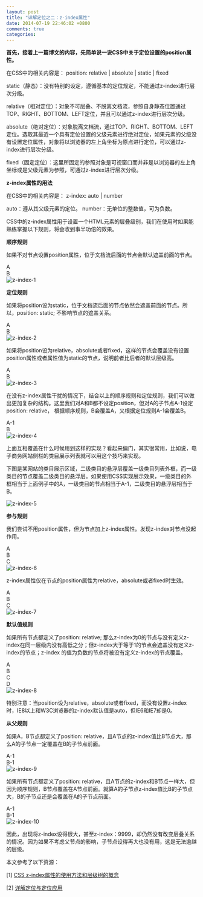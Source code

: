 ```yaml
---
layout: post
title: "详解定位之二：z-index属性"
date: 2014-07-19 22:46:02 +0800
comments: true
categories: 
---
```

**首先，接着上一篇博文的内容，先简单说一说CSS中关于定位设置的position属性。**

在CSS中的相关内容是：
position: relative | absolute | static | fixed

static（静态）：没有特别的设定，遵循基本的定位规定，不能通过z-index进行层次分级。

relative（相对定位）：对象不可层叠、不脱离文档流，参照自身静态位置通过TOP、RIGHT、BOTTOM、LEFT定位，并且可以通过z-index进行层次分级。

absolute（绝对定位）：对象脱离文档流，通过TOP、RIGHT、BOTTOM、LEFT定位。选取其最近一个具有定位设置的父级元素进行绝对定位，如果元素的父级没有设置定位属性，对象将以浏览器的左上角坐标为原点进行定位，可以通过z-index进行层次分级。

fixed（固定定位）：这里所固定的参照对象是可视窗口而并非是以浏览器的左上角坐标或是父级元素为参照，可通过z-index进行层次分级。
<!--more-->



**z-index属性的用法**

在CSS中的相关内容是：
z-index: auto | number

auto：遵从其父级元素的定位。
number：无单位的整数值，可为负数。

CSS中的z-index属性用于设置一个HTML元素的层叠级别，我们在使用时如果能熟练掌握以下规则，将会收到事半功倍的效果。

**顺序规则**

如果不对节点设置position属性，位于文档流后面的节点会默认遮盖前面的节点。
    <div id="a">A</div>
    <div id="b">B</div>
![z-index-1](http://xubinbin.qiniudn.com/z-index-1.gif
 "顺序规则")

**定位规则**

如果将position设为static，位于文档流后面的节点依然会遮盖前面的节点。所以，position: static; 不影响节点的遮盖关系。
    <div id="a" style="position: static;">A</div>
    <div id="b">B</div>
![z-index-2](http://xubinbin.qiniudn.com/z-index-2.gif
 "定位规则1")

如果将position设为relative，absolute或者fixed，这样的节点会覆盖没有设置position属性或者属性值为static的节点，说明前者比后者的默认层级高。
    <div id="a" style="position: relative;">A</div>
    <div id="b">B</div>
![z-index-3](http://xubinbin.qiniudn.com/z-index-3.gif
 "定位规则2")

在没有z-index属性干扰的情况下，结合以上的顺序规则和定位规则，我们可以做出更加复杂的结构。这里我们对A和B都不设定position，但对A的子节点A-1设定position: relative， 根据顺序规则，B会覆盖A，又根据定位规则A-1会覆盖B。
    <div id="a">
	    <div id="a-1" style="position: relative;">A-1</div>
    </div>
    <div id="b">B</div>
![z-index-4](http://xubinbin.qiniudn.com/z-index-4.gif
 "定位规则3")

上面互相覆盖在什么时候用到这样的实现？看起来偏门，其实很常用，比如说，电子商务网站侧栏的类目展示列表就可以用这个技巧来实现。

下图是某网站的类目展示区域，二级类目的悬浮层覆盖一级类目列表外框，而一级类目的节点覆盖二级类目的悬浮层。如果使用CSS实现展示效果，一级类目的外框相当于上面例子中的A，一级类目的节点相当于A-1，二级类目的悬浮层相当于B。

![z-index-5](http://xubinbin.qiniudn.com/z-index-5.jpg
 "定位规则4")

**参与规则**

我们尝试不用position属性，但为节点加上z-index属性。发现z-index对节点没起作用。
    <div id="a" style="z-index:2;">A</div>
    <div id="b" style="z-index:1;">B</div>
    <div id="c" style="z-index:0;">C</div>
![z-index-6](http://xubinbin.qiniudn.com/z-index-6.gif
 "参与规则1")

z-index属性仅在节点的position属性为relative，absolute或者fixed时生效。
    <div id="a" style="z-index:2;">A</div>
    <div id="b" style="position: relative; z-index:1;">B</div>
    <div id="c" style="position: relative; z-index:0;">C</div>
![z-index-7](http://xubinbin.qiniudn.com/z-index-7.gif
 "参与规则2")

**默认值规则**

如果所有节点都定义了position: relative; 那么z-index为0的节点与没有定义z-index在同一层级内没有高低之分；但z-index大于等于1的节点会遮盖没有定义z-index的节点；z-index 的值为负数的节点将被没有定义z-index的节点覆盖。
    <div id="a" style="position: relative; z-index:1;">A</div>
    <div id="b" style="position: relative; z-index:0;">B</div>
    <div id="c" style="position: relative;">C</div>
    <div id="d" style="position: relative; z-index:-1;">D</div>
![z-index-8](http://xubinbin.qiniudn.com/z-index-8.gif
 "默认值规则")

特别注意：当position设为relative，absolute或者fixed，而没有设置z-index时，IE8以上和W3C浏览器的z-index默认值是auto，但IE6和IE7却是0。

**从父规则**

如果A，B节点都定义了position: relative，且A节点的z-index值比B节点大，那么A的子节点一定覆盖在B的子节点前面。
    <div id="a" style="position: relative; z-index:1;">
	    <div id="a-1">A-1</div>
    </div>
    <div id="b" style="position: relative; z-index:0;">
	    <div id="b-1">B-1</div>
    </div>
![z-index-9](http://xubinbin.qiniudn.com/z-index-9.gif
 "从父规则1")

如果所有节点都定义了position: relative，且A节点的z-index和B节点一样大，但因为顺序规则，B节点覆盖在A节点前面。就算A的子节点z-index值比B的子节点大，B的子节点还是会覆盖在A的子节点前面。
    <div id="a" style="position: relative; z-index:0;">
	    <div id="a-1" style="position: relative; z-index:2;">A-1</div>
    </div>
    <div id="b" style="position: relative; z-index:0;">
	    <div id="b-1" style="position: relative; z-index:1;">B-1</div>
    </div>
![z-index-10](http://xubinbin.qiniudn.com/z-index-10.gif
 "从父规则2")

因此，出现将z-index设得很大，甚至z-index：9999，却仍然没有改变层叠关系的情况。因为如果不考虑父节点的影响，子节点设得再大也没有用，这是无法逾越的层级。



本文参考了以下资源：

[1] [CSS z-index属性的使用方法和层级树的概念](http://www.neoease.com/css-z-index-property-and-layering-tree/)

[2] [详解定位与定位应用](http://blog.sina.com.cn/s/blog_4bcf4a5e010008o0.html)









